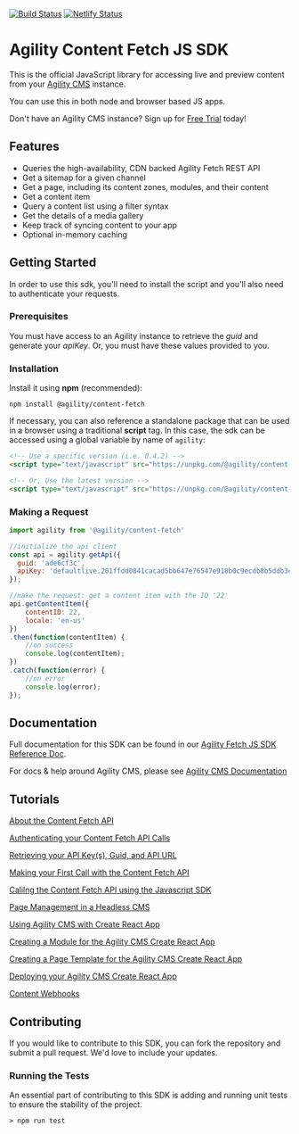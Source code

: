 [![Build Status](https://agility.visualstudio.com/Agility%20CMS/_apis/build/status/Fetch%20API/Agility%20Content%20Fetch%20JS%20SDK?branchName=master)](https://agility.visualstudio.com/Agility%20CMS/_build/latest?definitionId=59&branchName=master)
[![Netlify Status](https://api.netlify.com/api/v1/badges/c45f5d6e-923b-4019-820e-826e6185017d/deploy-status)](https://app.netlify.com/sites/agilitydocs/deploys)

# Agility Content Fetch JS SDK
This is the official JavaScript library for accessing live and preview content from your [Agility CMS](https://agilitycms.com) instance. 

You can use this in both node and browser based JS apps.

Don't have an Agility CMS instance? Sign up for [Free Trial](https://agilitycms.com/free) today!

## Features
- Queries the high-availability, CDN backed Agility Fetch REST API
- Get a sitemap for a given channel
- Get a page, including its content zones, modules, and their content
- Get a content item
- Query a content list using a filter syntax
- Get the details of a media gallery
- Keep track of syncing content to your app
- Optional in-memory caching

## Getting Started
In order to use this sdk, you'll need to install the script and you'll also need to authenticate your requests.

### Prerequisites
You must have access to an Agility instance to retrieve the *guid* and generate your *apiKey*. Or, you must have these values provided to you.

### Installation
Install it using **npm** (recommended):
```
npm install @agility/content-fetch
```

If necessary, you can also reference a standalone package that can be used in a browser using a traditional **script** tag. In this case, the sdk can be accessed using a global variable by name of `agility`:
```html
<!-- Use a specific version (i.e. 0.4.2) -->
<script type="text/javascript" src="https://unpkg.com/@agility/content-fetch@0.4.2/dist/agility-content-fetch.browser.js"></script>

<!-- Or, Use the latest version -->
<script type="text/javascript" src="https://unpkg.com/@agility/content-fetch@latest/dist/agility-content-fetch.browser.js"></script>
```
### Making a Request
```javascript
import agility from '@agility/content-fetch'

//initialize the api client
const api = agility.getApi({
  guid: 'ade6cf3c',
  apiKey: 'defaultlive.201ffdd0841cacad5bb647e76547e918b0c9ecdb8b5ddb3cf92e9a79b03623cb'
});

//make the request: get a content item with the ID '22'
api.getContentItem({
    contentID: 22,
    locale: 'en-us'
})
.then(function(contentItem) {
    //on success
    console.log(contentItem);
})
.catch(function(error) {
    //on error
    console.log(error);
});
```

## Documentation
Full documentation for this SDK can be found in our [Agility Fetch JS SDK Reference Doc](https://agilitydocs.netlify.com/agility-content-fetch-js-sdk/).

For docs & help around Agility CMS, please see [Agility CMS Documentation](https://help.agilitycms.com/hc/en-us)

## Tutorials
[About the Content Fetch API](https://help.agilitycms.com/hc/en-us/articles/360031985112-About-the-Content-Fetch-API)

[Authenticating your Content Fetch API Calls](https://help.agilitycms.com/hc/en-us/articles/360032225191-Authenticating-your-Content-Fetch-API-Calls)

[Retrieving your API Key(s), Guid, and API URL](https://help.agilitycms.com/hc/en-us/articles/360031919212-Retrieving-your-API-Key-s-Guid-and-API-URL-)

[Making your First Call with the Content Fetch API](https://help.agilitycms.com/hc/en-us/articles/360031918152-Making-your-First-API-Call-with-the-Content-Fetch-API)

[Calilng the Content Fetch API using the Javascript SDK](https://help.agilitycms.com/hc/en-us/articles/360031945912-Calling-the-Content-Fetch-API-using-the-JavaScript-SDK)

[Page Management in a Headless CMS](https://help.agilitycms.com/hc/en-us/articles/360032554331-Page-Management-in-a-Headless-CMS)

[Using Agility CMS with Create React App](https://help.agilitycms.com/hc/en-us/articles/360031121692-Using-Agility-CMS-with-Create-React-App-CRA-)

[Creating a Module for the Agility CMS Create React App](https://help.agilitycms.com/hc/en-us/articles/360031590791-Creating-a-Module-for-the-Agility-CMS-Create-React-App)

[Creating a Page Template for the Agility CMS Create React App](https://help.agilitycms.com/hc/en-us/articles/360032611011-Creating-a-Page-Template-for-the-Agility-CMS-Create-React-App)

[Deploying your Agility CMS Create React App](https://help.agilitycms.com/hc/en-us/articles/360032203552-Deploying-your-Agility-CMS-Create-React-App)

[Content Webhooks](https://help.agilitycms.com/hc/en-us/articles/360035934911)

## Contributing
If you would like to contribute to this SDK, you can fork the repository and submit a pull request. We'd love to include your updates.

### Running the Tests
An essential part of contributing to this SDK is adding and running unit tests to ensure the stability of the project.
```
> npm run test
```







